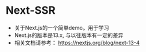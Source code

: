 # Next-SSR

- 关于Next.js的一个简单demo。用于学习
- Next.js的版本是13.x, 与以往版本有一定的差异
- 相关文档请参考： https://nextjs.org/blog/next-13-4
